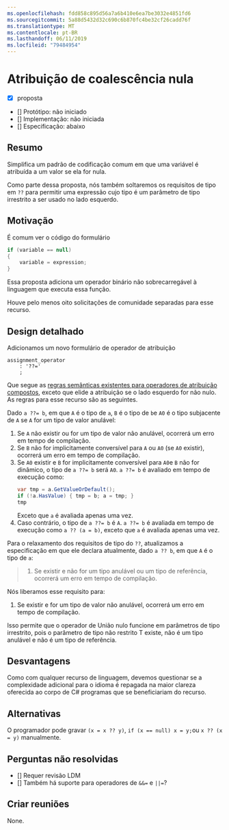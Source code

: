 ```yaml
---
ms.openlocfilehash: fdd858c895d56a7a6b410e6ea7be3032e4851fd6
ms.sourcegitcommit: 5a88d5432d32c690c6b870fc4be32cf26cadd76f
ms.translationtype: MT
ms.contentlocale: pt-BR
ms.lasthandoff: 06/11/2019
ms.locfileid: "79484954"
---
```

# <a name="null-coalescing-assignment"></a>Atribuição de coalescência nula

* [x] proposta
* [] Protótipo: não iniciado
* [] Implementação: não iniciada
* [] Especificação: abaixo

## <a name="summary"></a>Resumo
[summary]: #summary

Simplifica um padrão de codificação comum em que uma variável é atribuída a um valor se ela for nula.

Como parte dessa proposta, nós também soltaremos os requisitos de tipo em `??` para permitir uma expressão cujo tipo é um parâmetro de tipo irrestrito a ser usado no lado esquerdo.

## <a name="motivation"></a>Motivação
[motivation]: #motivation

É comum ver o código do formulário

```csharp
if (variable == null)
{
    variable = expression;
}
```

Essa proposta adiciona um operador binário não sobrecarregável à linguagem que executa essa função.

Houve pelo menos oito solicitações de comunidade separadas para esse recurso.

## <a name="detailed-design"></a>Design detalhado
[design]: #detailed-design

Adicionamos um novo formulário de operador de atribuição

``` antlr
assignment_operator
    : '??='
    ;
```

Que segue as [regras semânticas existentes para operadores de atribuição compostos](../../spec/expressions.md#compound-assignment), exceto que elide a atribuição se o lado esquerdo for não nulo. As regras para esse recurso são as seguintes.

Dado `a ??= b`, em que `A` é o tipo de `a`, `B` é o tipo de `b`e `A0` é o tipo subjacente de `A` se `A` for um tipo de valor anulável:

1. Se `A` não existir ou for um tipo de valor não anulável, ocorrerá um erro em tempo de compilação.
2. Se `B` não for implicitamente conversível para `A` ou `A0` (se `A0` existir), ocorrerá um erro em tempo de compilação.
3. Se `A0` existir e `B` for implicitamente conversível para `A0`e `B` não for dinâmico, o tipo de `a ??= b` será `A0`. `a ??= b` é avaliado em tempo de execução como:
   ```C#
   var tmp = a.GetValueOrDefault();
   if (!a.HasValue) { tmp = b; a = tmp; }
   tmp
   ```
   Exceto que `a` é avaliada apenas uma vez.
4. Caso contrário, o tipo de `a ??= b` é `A`. `a ??= b` é avaliada em tempo de execução como `a ?? (a = b)`, exceto que `a` é avaliada apenas uma vez.


Para o relaxamento dos requisitos de tipo do `??`, atualizamos a especificação em que ele declara atualmente, dado `a ?? b`, em que `A` é o tipo de `a`:

> 1. Se existir e não for um tipo anulável ou um tipo de referência, ocorrerá um erro em tempo de compilação.

Nós liberamos esse requisito para:

1. Se existir e for um tipo de valor não anulável, ocorrerá um erro em tempo de compilação.

Isso permite que o operador de União nulo funcione em parâmetros de tipo irrestrito, pois o parâmetro de tipo não restrito T existe, não é um tipo anulável e não é um tipo de referência.

## <a name="drawbacks"></a>Desvantagens
[drawbacks]: #drawbacks

Como com qualquer recurso de linguagem, devemos questionar se a complexidade adicional para o idioma é repagada na maior clareza oferecida ao corpo de C# programas que se beneficiariam do recurso.

## <a name="alternatives"></a>Alternativas
[alternatives]: #alternatives

O programador pode gravar `(x = x ?? y)`, `if (x == null) x = y;`ou `x ?? (x = y)` manualmente.

## <a name="unresolved-questions"></a>Perguntas não resolvidas
[unresolved]: #unresolved-questions

- [] Requer revisão LDM
- [] Também há suporte para operadores de `&&=` e `||=`?

## <a name="design-meetings"></a>Criar reuniões

None.
